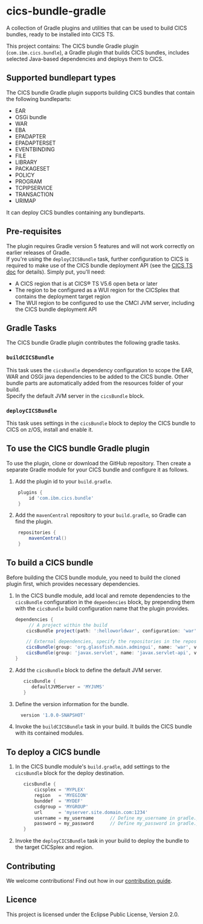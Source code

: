 # cics-bundle-gradle

A collection of Gradle plugins and utilities that can be used to build CICS bundles, ready to be installed into CICS TS.

This project contains:
  The CICS bundle Gradle plugin (`com.ibm.cics.bundle`), a Gradle plugin that builds CICS bundles, includes selected Java-based dependencies and deploys them to CICS.

## Supported bundlepart types
The CICS bundle Gradle plugin supports building CICS bundles that contain the following bundleparts:
  * EAR
  * OSGi bundle
  * WAR
  * EBA
  * EPADAPTER
  * EPADAPTERSET
  * EVENTBINDING
  * FILE
  * LIBRARY
  * PACKAGESET
  * POLICY
  * PROGRAM
  * TCPIPSERVICE
  * TRANSACTION
  * URIMAP  

It can deploy CICS bundles containing any bundleparts.

## Pre-requisites
 The plugin requires Gradle version 5 features and will not work correctly on earlier releases of Gradle.  
 If you're using the `deployCICSBundle` task, further configuration to CICS is required to make use of the CICS bundle deployment API (see the [CICS TS doc](https://www.ibm.com/support/knowledgecenter/en/SSGMCP_5.6.0/configuring/cmci/config-bundle-api.html) for details). Simply put, you'll need:  
 * A CICS region that is at CICS® TS V5.6 open beta or later
 * The region to be configured as a WUI region for the CICSplex that contains the deployment target region
 * The WUI region to be configured to use the CMCI JVM server, including the CICS bundle deployment API

## Gradle Tasks
 The CICS bundle Gradle plugin contributes the following gradle tasks.

### `buildCICSBundle`
  This task uses the `cicsBundle` dependency configuration to scope the EAR, WAR and OSGi java dependencies to be added to the CICS bundle. Other bundle parts are automatically added from the resources folder of your build.  
  Specify the default JVM server in the `cicsBundle` block.

### `deployCICSBundle`
 This task uses settings in the `cicsBundle` block to deploy the CICS bundle to CICS on z/OS,
 install and enable it.

## To use the CICS bundle Gradle plugin
To use the plugin, clone or download the GitHub repository. Then create a separate Gradle module for your CICS bundle and configure it as follows.

1. Add the plugin id to your `build.gradle`.
    ```gradle
     plugins {
         id 'com.ibm.cics.bundle'
     }
    ```
1. Add the `mavenCentral` repository to your `build.gradle`, so Gradle can find the plugin.
    ```gradle
     repositories {
         mavenCentral()
     }
    ```

## To build a CICS bundle
Before building the CICS bundle module, you need to build the cloned plugin first, which provides necessary dependencies.

1. In the CICS bundle module, add local and remote dependencies to the `cicsBundle` configuration in the `dependencies` block, by prepending them
 with the `cicsBundle` build configuration name that the plugin provides.
     ```gradle
     dependencies {
          // A project within the build
         cicsBundle project(path: ':helloworldwar', configuration: 'war')

         // External dependencies, specify the repositories in the repositories block as usual
         cicsBundle(group: 'org.glassfish.main.admingui', name: 'war', version: '5.1.0', ext: 'war'  )
         cicsBundle(group: 'javax.servlet', name: 'javax.servlet-api', version: '3.1.0', ext: 'jar')
     }
     ```
1. Add the `cicsBundle` block to define the default JVM server.
     ```gradle
        cicsBundle {
           defaultJVMServer = 'MYJVMS'
        } 
     ```
1. Define the version information for the bundle.
     ```gradle
       version '1.0.0-SNAPSHOT'
     ```
1. Invoke the `buildCICSBundle` task in your build. It builds the CICS bundle with its contained modules.


 ## To deploy a CICS bundle

1. In the CICS bundle module's `build.gradle`, add settings to the `cicsBundle` block for the deploy destination.
      ```gradle
         cicsBundle {
             cicsplex = 'MYPLEX'
             region   = 'MYEGION'
             bunddef  = 'MYDEF'
             csdgroup = 'MYGROUP'
             url      = 'myserver.site.domain.com:1234'
             username = my_username      // Define my_username in gradle.properties file
             password = my_password      // Define my_password in gradle.properties file   
         }
    ```

1. Invoke the `deployCICSBundle` task in your build to deploy the bundle to the target CICSplex and region.


## Contributing

We welcome contributions! Find out how in our [contribution guide](CONTRIBUTING.md).

## Licence

This project is licensed under the Eclipse Public License, Version 2.0.
